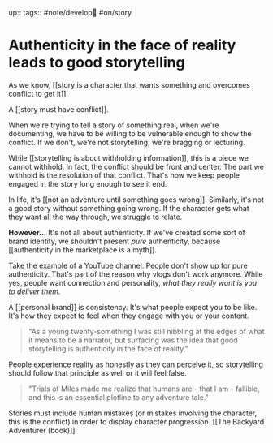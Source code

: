 up:: 
tags:: #note/develop🍃  #on/story

# Authenticity in the face of reality leads to good storytelling

As we know, [[story is a character that wants something and overcomes conflict to get it]]. 

A [[story must have conflict]]. 

When we're trying to tell a story of something real, when we're documenting, we have to be willing to be vulnerable enough to show the conflict. If we don't, we're not storytelling, we're bragging or lecturing. 

While [[storytelling is about withholding information]], this is a piece we cannot withhold. In fact, the conflict should be front and center. The part we withhold is the resolution of that conflict. That's how we keep people engaged in the story long enough to see it end.

In life, it's [[not an adventure until something goes wrong]]. Similarly, it's not a good story without something going wrong. If the character gets what they want all the way through, we struggle to relate.


**However...**
It's not all about authenticity. If we've created some sort of brand identity, we shouldn't present *pure* authenticity, because [[authenticity in the marketplace is a myth]]. 

Take the example of a YouTube channel.  People don't show up for pure authenticity. That's part of the reason why vlogs don't work anymore. While yes, people want connection and personality, *what they really want is you to deliver them.*

A [[personal brand]] is consistency. It's what people expect you to be like. It's how they expect to feel when they engage with you or your content.






> "As a young twenty-something I was still nibbling at the edges of what it means to be a narrator, but surfacing was the idea that good storytelling is authenticity in the face of reality."

People experience reality as honestly as they can perceive it, so storytelling should follow that principle as well or it will feel false.


> "Trials of Miles made me realize that humans are - that I am - fallible, and this is an essential plotline to any adventure tale."

Stories must include human mistakes (or mistakes involving the character, this is the conflict) in order to display character progression.
[[The Backyard Adventurer (book)]]


